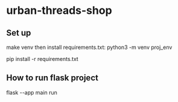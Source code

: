 # urban-threads-shop
## Set up
make venv then install requirements.txt:
python3 -m venv proj_env

pip install -r requirements.txt
## How to run flask project

flask --app main run